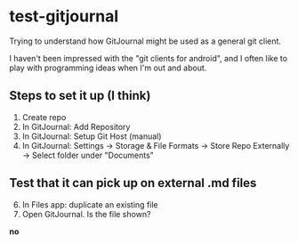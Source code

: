 # test-gitjournal
Trying to understand how GitJournal might be used as a general git client.

I haven't been impressed with the "git clients for android", and I often like to play with programming ideas when I'm out and about. 

## Steps to set it up (I think)
1. Create repo
2. In GitJournal: Add Repository
3. In GitJournal: Setup Git Host (manual)
4. In GitJournal: Settings -> Storage & File Formats -> Store Repo Externally -> Select folder under "Documents"

## Test that it can pick up on external .md files 
6. In Files app: duplicate an existing file
7. Open GitJournal. Is the file shown?

**no**

